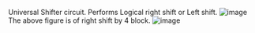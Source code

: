 Universal Shifter circuit.
Performs Logical right shift or Left shift.
![image](https://github.com/user-attachments/assets/7a028bdc-2599-4165-901b-795e49fac1d9)
The above figure is of right shift by 4 block.
![image](https://github.com/user-attachments/assets/06dbaeaa-dd66-4297-8f02-717bf8880c1e)
